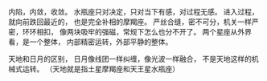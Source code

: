 内陷，内敛，收敛。
水瓶座只对决定，只对当下有感，对过程无感。
进入过程，就向前跌回最近的，
也是完全补相的摩羯座。
严丝合缝，密不可分，机关一样严密，环环相扣，
像两块吸牢的强磁，常规下怎么也分不开了。
两个星座从外界看，是一个整体，
内部精密运转，外部平静的整体。

天地和日月的区别，
日月像线团一样纠缠，像光波一样融合，
不是天地这样的机械式运转。
（天地就是指土星摩羯座和天王星水瓶座）
